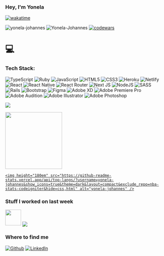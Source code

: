 <h3>Hey, I'm Yonela</h3>

[![wakatime](https://wakatime.com/badge/user/144c0c10-7b64-415e-899b-d59f7c2cd2b7.svg)](https://wakatime.com/@144c0c10-7b64-415e-899b-d59f7c2cd2b7)
<p align="left"> <img src="https://komarev.com/ghpvc/?username=yonela-johannes&label=Profile%20views&color=0e75b6&style=flat" alt="yonela-johannes" />
  <img src="https://komarev.com/ghpvc/?username=Yonela-Johannes&label=Profile%20views&color=0e75b6&style=flat" alt="Yonela-Johannes" /> 
  <a href="https://www.codewars.com/users/Yonela-Johannes">
    <img src="https://www.codewars.com/users/Yonela-Johannes/badges/small" alt="codewars" />
  </a>
</p>


# 💻 <h3>Tech Stack:</h3>
![TypeScript](https://img.shields.io/badge/typescript-%23007ACC.svg?style=for-the-badge&logo=typescript&logoColor=white) ![Ruby](https://img.shields.io/badge/ruby-%23CC342D.svg?style=for-the-badge&logo=ruby&logoColor=white) ![JavaScript](https://img.shields.io/badge/javascript-%23323330.svg?style=for-the-badge&logo=javascript&logoColor=%23F7DF1E) ![HTML5](https://img.shields.io/badge/html5-%23E34F26.svg?style=for-the-badge&logo=html5&logoColor=white) ![CSS3](https://img.shields.io/badge/css3-%231572B6.svg?style=for-the-badge&logo=css3&logoColor=white) ![Heroku](https://img.shields.io/badge/heroku-%23430098.svg?style=for-the-badge&logo=heroku&logoColor=white) ![Netlify](https://img.shields.io/badge/netlify-%23000000.svg?style=for-the-badge&logo=netlify&logoColor=#00C7B7) ![React](https://img.shields.io/badge/react-%2320232a.svg?style=for-the-badge&logo=react&logoColor=%2361DAFB) ![React Native](https://img.shields.io/badge/react_native-%2320232a.svg?style=for-the-badge&logo=react&logoColor=%2361DAFB) ![React Router](https://img.shields.io/badge/React_Router-CA4245?style=for-the-badge&logo=react-router&logoColor=white) ![Next JS](https://img.shields.io/badge/Next-black?style=for-the-badge&logo=next.js&logoColor=white) ![NodeJS](https://img.shields.io/badge/node.js-6DA55F?style=for-the-badge&logo=node.js&logoColor=white) ![SASS](https://img.shields.io/badge/SASS-hotpink.svg?style=for-the-badge&logo=SASS&logoColor=white) ![Rails](https://img.shields.io/badge/rails-%23CC0000.svg?style=for-the-badge&logo=ruby-on-rails&logoColor=white) ![Bootstrap](https://img.shields.io/badge/bootstrap-%23563D7C.svg?style=for-the-badge&logo=bootstrap&logoColor=white) 	![Figma](https://img.shields.io/badge/figma-%23F24E1E.svg?style=for-the-badge&logo=figma&logoColor=white) ![Adobe XD](https://img.shields.io/badge/Adobe%20XD-470137?style=for-the-badge&logo=Adobe%20XD&logoColor=#FF61F6) ![Adobe Premiere Pro](https://img.shields.io/badge/Adobe%20Premiere%20Pro-9999FF.svg?style=for-the-badge&logo=Adobe%20Premiere%20Pro&logoColor=white) ![Adobe Audition](https://img.shields.io/badge/Adobe%20Audition-9999FF.svg?style=for-the-badge&logo=Adobe%20Audition&logoColor=white) ![Adobe Illustrator](https://img.shields.io/badge/adobeillustrator-%23FF9A00.svg?style=for-the-badge&logo=adobeillustrator&logoColor=white) ![Adobe Photoshop](https://img.shields.io/badge/adobephotoshop-%2331A8FF.svg?style=for-the-badge&logo=adobephotoshop&logoColor=white)

![](https://github-readme-stats.vercel.app/api/top-langs/?username=yonela-johannes&theme=gruvbox&hide_border=false&include_all_commits=true&count_private=true&layout=compact)

 <p>
   <a href="https://github.com/yonela-johannes">
    <img height="180em" src="https://github-readme-stats-eight-theta.vercel.app/api?username=yonela-johannes&show_icons=true&theme=dark&include_all_commits=true&count_private=true"/>
    
    <img height="180em" src="https://github-readme-stats.vercel.app/api/top-langs/?username=yonela-johannes&show_icons=true&theme=dark&layout=compact&exclude_repo=nba-stats-codeigniter&hide=css,html" alt="yonela-johannes" />
  </a>
</p>

<h3> Stuff I worked on last week </h3>
 <img src = "https://raw.githubusercontent.com/rahulbanerjee26/githubProfileReadmeGenerator/main/gifs/needABreak.gif" width = 50px height= 50px>
<a href="https://github.com/anuraghazra/github-readme-stats">
<img align="center" src="https://github-readme-stats.vercel.app/api/wakatime?username=@Yongs&compact=True"/>
</a>
<br>

<h3>Where to find me</h3>
<p>
<a href="https://github.com/yonela-johannes" target="_blank"><img alt="Github" src="https://img.shields.io/badge/GitHub-%2312100E.svg?&style=for-the-badge&logo=Github&logoColor=white" /></a>
<a href="https://www.linkedin.com/in/yonela-johannes/" target="_blank"><img alt="LinkedIn" src="https://img.shields.io/badge/linkedin-%230077B5.svg?&style=for-the-badge&logo=linkedin&logoColor=white" /></a>
</p>
